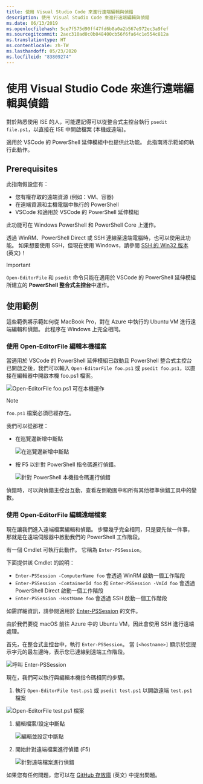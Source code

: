 ```yaml
---
title: 使用 Visual Studio Code 來進行遠端編輯與偵錯
description: 使用 Visual Studio Code 來進行遠端編輯與偵錯
ms.date: 06/13/2019
ms.openlocfilehash: 5ce7f575d90ff47fd6b8a0a2b567e972ec3a9fef
ms.sourcegitcommit: 2aec310ad0c0b048400cb56f6fa64c1e554c812a
ms.translationtype: HT
ms.contentlocale: zh-TW
ms.lasthandoff: 05/23/2020
ms.locfileid: "83809274"
---
```

# <a name="using-visual-studio-code-for-remote-editing-and-debugging"></a>使用 Visual Studio Code 來進行遠端編輯與偵錯

對於熟悉使用 ISE 的人，可能還記得可以從整合式主控台執行 `psedit file.ps1`，以直接在 ISE 中開啟檔案 (本機或遠端)。

適用於 VSCode 的 PowerShell 延伸模組中也提供此功能。 此指南將示範如何執行此動作。

## <a name="prerequisites"></a>Prerequisites

此指南假設您有：

- 您有權存取的遠端資源 (例如：VM、容器)
- 在遠端資源和主機電腦中執行的 PowerShell
- VSCode 和適用於 VSCode 的 PowerShell 延伸模組

此功能可在 Windows PowerShell 和 PowerShell Core 上運作。

透過 WinRM、PowerShell Direct 或 SSH 連線至遠端電腦時，也可以使用此功能。 如果想要使用 SSH，但現在使用 Windows，請參閱 [SSH 的 Win32 版本](https://github.com/PowerShell/Win32-OpenSSH) \(英文\)！

> [!IMPORTANT]
> `Open-EditorFile` 和 `psedit` 命令只能在適用於 VSCode 的 PowerShell 延伸模組所建立的 **PowerShell 整合式主控台**中運作。

## <a name="usage-examples"></a>使用範例

這些範例將示範如何從 MacBook Pro，對在 Azure 中執行的 Ubuntu VM 進行遠端編輯和偵錯。 此程序在 Windows 上完全相同。

### <a name="local-file-editing-with-open-editorfile"></a>使用 Open-EditorFile 編輯本機檔案

當適用於 VSCode 的 PowerShell 延伸模組已啟動且 PowerShell 整合式主控台已開啟之後，我們可以輸入 `Open-EditorFile foo.ps1` 或 `psedit foo.ps1`，以直接在編輯器中開啟本機 foo.ps1 檔案。

![Open-EditorFile foo.ps1 可在本機運作](media/Using-VSCode-for-Remote-Editing-and-Debugging/1-open-local-file.png)

>[!NOTE]
> `foo.ps1` 檔案必須已經存在。

我們可以從那裡：

- 在巡覽邊新增中斷點

  ![在巡覽邊新增中斷點](media/Using-VSCode-for-Remote-Editing-and-Debugging/2-adding-breakpoint-gutter.png)

- 按 F5 以針對 PowerShell 指令碼進行偵錯。

  ![針對 PowerShell 本機指令碼進行偵錯](media/Using-VSCode-for-Remote-Editing-and-Debugging/3-local-debug.png)

偵錯時，可以與偵錯主控台互動，查看左側範圍中和所有其他標準偵錯工具中的變數。

### <a name="remote-file-editing-with-open-editorfile"></a>使用 Open-EditorFile 編輯遠端檔案

現在讓我們進入遠端檔案編輯和偵錯。 步驟幾乎完全相同，只是要先做一件事，那就是在遠端伺服器中啟動我們的 PowerShell 工作階段。

有一個 Cmdlet 可執行此動作。 它稱為 `Enter-PSSession`。

下面提供該 Cmdlet 的說明：

- `Enter-PSSession -ComputerName foo` 會透過 WinRM 啟動一個工作階段
- `Enter-PSSession -ContainerId foo` 和 `Enter-PSSession -VmId foo` 會透過 PowerShell Direct 啟動一個工作階段
- `Enter-PSSession -HostName foo` 會透過 SSH 啟動一個工作階段

如需詳細資訊，請參閱適用於 [Enter-PSSession](/powershell/module/microsoft.powershell.core/enter-pssession) 的文件。

由於我們要從 macOS 前往 Azure 中的 Ubuntu VM，因此會使用 SSH 進行遠端處理。

首先，在整合式主控台中，執行 `Enter-PSSession`。 當 `[<hostname>]` 顯示於您提示字元的最左邊時，表示您已連線到遠端工作階段。

![呼叫 Enter-PSSession](media/Using-VSCode-for-Remote-Editing-and-Debugging/4-enter-pssession.png)

現在，我們可以執行與編輯本機指令碼相同的步驟。

1. 執行 `Open-EditorFile test.ps1` 或 `psedit test.ps1` 以開啟遠端 `test.ps1` 檔案

  ![Open-EditorFile test.ps1 檔案](media/Using-VSCode-for-Remote-Editing-and-Debugging/5-open-remote-file.png)

1. 編輯檔案/設定中斷點

   ![編輯並設定中斷點](media/Using-VSCode-for-Remote-Editing-and-Debugging/6-set-breakpoints.png)

1. 開始針對遠端檔案進行偵錯 (F5)

   ![針對遠端檔案進行偵錯](media/Using-VSCode-for-Remote-Editing-and-Debugging/7-start-debugging.png)

如果您有任何問題，您可以在 [GitHub 存放庫](https://github.com/powershell/vscode-powershell) \(英文\) 中提出問題。
